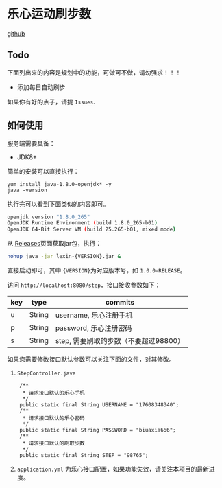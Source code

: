 # 乐心运动刷步数

[github](https://github.com/biuaxia/lexin)

## Todo

下面列出来的内容是规划中的功能，可做可不做，请勿强求！！！

- 添加每日自动刷步

如果你有好的点子，请提 `Issues`.

## 如何使用

服务端需要具备：

- JDK8+

简单的安装可以直接执行：

```shell
yum install java-1.8.0-openjdk* -y
java -version
```

执行完可以看到下面类似的内容即可。

```bash
openjdk version "1.8.0_265"
OpenJDK Runtime Environment (build 1.8.0_265-b01)
OpenJDK 64-Bit Server VM (build 25.265-b01, mixed mode)
```

从 [Releases](https://github.com/biuaxia/lexin/releases)页面获取jar包，执行：

```bash
nohup java -jar lexin-{VERSION}.jar &
```

直接启动即可，其中 `{VERSION}`为对应版本号，如 `1.0.0-RELEASE`。

访问 `http://localhost:8080/step`，接口接收参数如下：

| key | type | commits |
| --- | ---- | ------- |
| u | String | username, 乐心注册手机 |
| p | String | password, 乐心注册密码 |
| s | String | step, 需要刷取的步数（不要超过98800） |

如果您需要修改接口默认参数可以关注下面的文件，对其修改。

1. `StepController.java`

```jav
    /**
     * 请求接口默认的乐心手机
     */
    public static final String USERNAME = "17608348340";
    /**
     * 请求接口默认的乐心密码
     */
    public static final String PASSWORD = "biuaxia666";
    /**
     * 请求接口默认的刷取步数
     */
    public static final String STEP = "98765";
```

2. `application.yml` 为乐心接口配置，如果功能失效，请关注本项目的最新进度。
